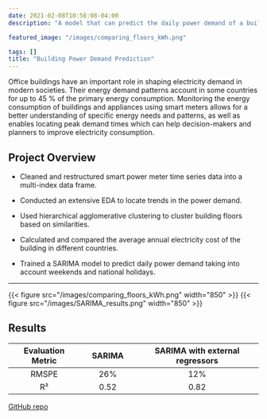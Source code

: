 ```yaml
---
date: 2021-02-08T10:58:08-04:00
description: "A model that can predict the daily power demand of a building."

featured_image: "/images/comparing_floors_kWh.png"

tags: []
title: "Building Power Demand Prediction"
---
```


Office buildings have an important role in shaping electricity demand
in modern societies. Their energy demand patterns account in some countries
for up to 45 % of the primary energy consumption. Monitoring the energy consumption
of buildings and appliances using smart meters allows for a better understanding of 
specific energy needs and patterns, as well as enables locating peak demand times 
which can help decision-makers and planners to improve electricity consumption.


## Project Overview 

* Cleaned and restructured smart power meter time series data into 
a multi-index data frame. 

* Conducted an extensive EDA to locate trends in the power demand.

* Used hierarchical agglomerative clustering to cluster building 
floors based on similarities. 

* Calculated and compared the average annual electricity cost of
 the building in different countries.

* Trained a SARIMA model to predict daily power demand 
taking into account weekends and national holidays.


---

{{< figure src="/images/comparing_floors_kWh.png"  width="850" >}}
{{< figure src="/images/SARIMA_results.png" width="850" >}}  

## Results

| Evaluation Metric||SARIMA||SARIMA with external regressors|
:---:|:---|:---:|:---:|:---:|
| RMSPE|       | 26% |   | 12%                         |
| R²  |        | 0.52 |  | 0.82                        |
   

[GitHub repo](https://github.com/moe221/SARIMA_Power_Demand_Prediction)
